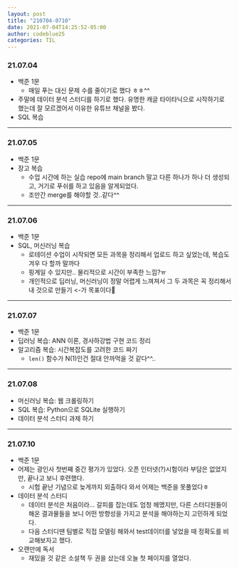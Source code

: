 ```yaml
---
layout: post
title: "210704-0710"
date: 2021-07-04T14:25:52-05:00
author: codeblue25
categories: TIL
---
```


<h3>21.07.04</h3>

- 백준 1문
  - 매일 푸는 대신 문제 수를 줄이기로 했다 ㅎㅎ^^
- 주말에 데이터 분석 스터디를 하기로 했다. 유명한 캐글 타이타닉으로 시작하기로 했는데 잘 모르겠어서 이유한 유튜브 채널을 봤다.
- SQL 복습

---

<h3>21.07.05</h3>

- 백준 1문
- 장고 복습
  - 수업 시간에 하는 실습 repo에 main branch 말고 다른 하나가 하나 더 생성되고, 거기로 푸쉬를 하고 있음을 알게되었다.
  - 조만간 merge를 해야할 것..같다^^

---

<h3>21.07.06</h3>

- 백준 1문
- SQL, 머신러닝 복습
  - 로테이션 수업이 시작되면 모든 과목을 정리해서 업로드 하고 싶었는데, 복습도 겨우 다 할까 말까다
  - 핑계일 수 있지만.. 물리적으로 시간이 부족한 느낌?ㅠ
  - 개인적으로 딥러닝, 머신러닝이 정말 어렵게 느껴져서 그 두 과목은 꼭 정리해서 내 것으로 만들기 <-가 목표이다🎯

---

<h3>21.07.07</h3>

- 백준 1문
- 딥러닝 복습: ANN 이론, 경사하강법 구현 코드 정리
- 알고리즘 복습: 시간복잡도를 고려한 코드 짜기
  - `len()` 함수가 N(1)인건 절대 안까먹을 것 같다^^..

---

<h3>21.07.08</h3>

- 머신러닝 복습: 웹 크롤링하기
- SQL 복습: Python으로 SQLite 실행하기
- 데이터 분석 스터디 과제 하기

---

<h3>21.07.10</h3>

- 백준 1문
- 어제는 광인사 첫번째 중간 평가가 있었다. 오픈 인터넷(?)시험이라 부담은 없었지만, 끝나고 보니 후련했다.
  - 시험 끝난 기념으로 늦게까지 외출하다 와서 어제는 백준을 못풀었다ㅎ
- 데이터 분석 스터디
  - 데이터 분석은 처음이라... 갈피를 잡는데도 엄청 헤맸지만, 다른 스터디원들이 해온 결과물들을 보니 어떤 방향성을 가지고 분석을 해야하는지 고민하게 되었다.
  - 다음 스터디땐 팀별로 직접 모델링 해와서 test데이터를 넣었을 때 정확도를 비교해보자고 했다.
- 오랜만에 독서
  - 재밌을 것 같은 소설책 두 권을 샀는데 오늘 첫 페이지를 열었다.
